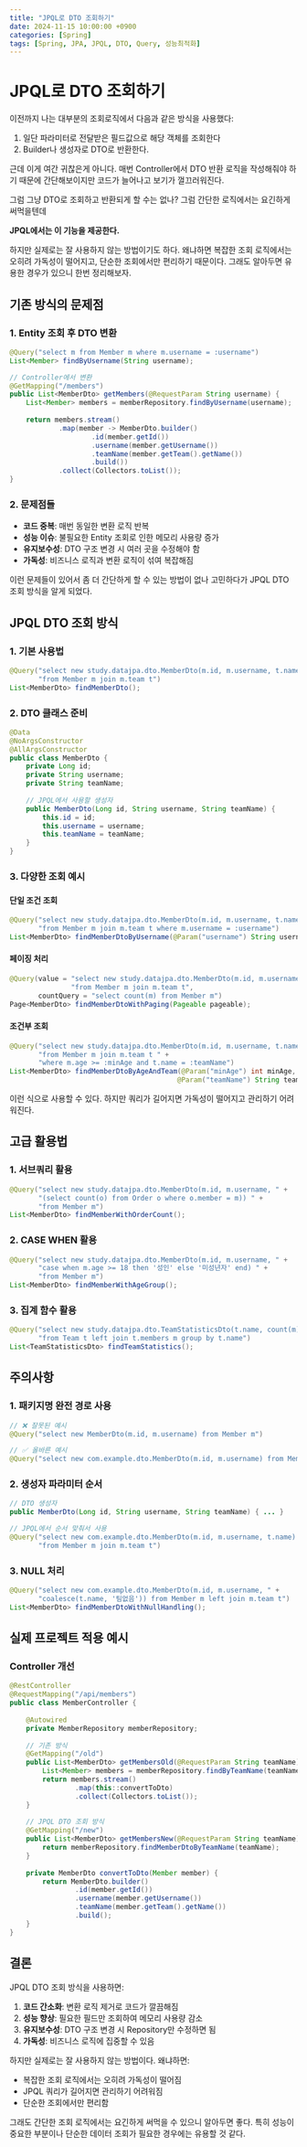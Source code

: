 ```yaml
---
title: "JPQL로 DTO 조회하기"
date: 2024-11-15 10:00:00 +0900
categories: [Spring]
tags: [Spring, JPA, JPQL, DTO, Query, 성능최적화]
---
```


# JPQL로 DTO 조회하기

이전까지 나는 대부분의 조회로직에서 다음과 같은 방식을 사용했다:

1. 일단 파라미터로 전달받은 필드값으로 해당 객체를 조회한다
2. Builder나 생성자로 DTO로 반환한다.

근데 이게 여간 귀찮은게 아니다. 매번 Controller에서 DTO 반환 로직을 작성해줘야 하기 때문에 간단해보이지만 코드가 늘어나고 보기가 껄끄러워진다.

그럼 그냥 DTO로 조회하고 반환되게 할 수는 없나? 그럼 간단한 로직에서는 요긴하게 써먹을텐데

**JPQL에서는 이 기능을 제공한다.**

하지만 실제로는 잘 사용하지 않는 방법이기도 하다. 왜냐하면 복잡한 조회 로직에서는 오히려 가독성이 떨어지고, 단순한 조회에서만 편리하기 때문이다. 그래도 알아두면 유용한 경우가 있으니 한번 정리해보자.

## 기존 방식의 문제점

### 1. Entity 조회 후 DTO 변환

```java
@Query("select m from Member m where m.username = :username")
List<Member> findByUsername(String username);

// Controller에서 변환
@GetMapping("/members")
public List<MemberDto> getMembers(@RequestParam String username) {
    List<Member> members = memberRepository.findByUsername(username);
    
    return members.stream()
            .map(member -> MemberDto.builder()
                    .id(member.getId())
                    .username(member.getUsername())
                    .teamName(member.getTeam().getName())
                    .build())
            .collect(Collectors.toList());
}
```

### 2. 문제점들

- **코드 중복**: 매번 동일한 변환 로직 반복
- **성능 이슈**: 불필요한 Entity 조회로 인한 메모리 사용량 증가
- **유지보수성**: DTO 구조 변경 시 여러 곳을 수정해야 함
- **가독성**: 비즈니스 로직과 변환 로직이 섞여 복잡해짐

이런 문제들이 있어서 좀 더 간단하게 할 수 있는 방법이 없나 고민하다가 JPQL DTO 조회 방식을 알게 되었다.

## JPQL DTO 조회 방식

### 1. 기본 사용법

```java
@Query("select new study.datajpa.dto.MemberDto(m.id, m.username, t.name) " +
       "from Member m join m.team t")
List<MemberDto> findMemberDto();
```

### 2. DTO 클래스 준비

```java
@Data
@NoArgsConstructor
@AllArgsConstructor
public class MemberDto {
    private Long id;
    private String username;
    private String teamName;
    
    // JPQL에서 사용할 생성자
    public MemberDto(Long id, String username, String teamName) {
        this.id = id;
        this.username = username;
        this.teamName = teamName;
    }
}
```

### 3. 다양한 조회 예시

#### 단일 조건 조회
```java
@Query("select new study.datajpa.dto.MemberDto(m.id, m.username, t.name) " +
       "from Member m join m.team t where m.username = :username")
List<MemberDto> findMemberDtoByUsername(@Param("username") String username);
```

#### 페이징 처리
```java
@Query(value = "select new study.datajpa.dto.MemberDto(m.id, m.username, t.name) " +
               "from Member m join m.team t",
       countQuery = "select count(m) from Member m")
Page<MemberDto> findMemberDtoWithPaging(Pageable pageable);
```

#### 조건부 조회
```java
@Query("select new study.datajpa.dto.MemberDto(m.id, m.username, t.name) " +
       "from Member m join m.team t " +
       "where m.age >= :minAge and t.name = :teamName")
List<MemberDto> findMemberDtoByAgeAndTeam(@Param("minAge") int minAge, 
                                         @Param("teamName") String teamName);
```

이런 식으로 사용할 수 있다. 하지만 쿼리가 길어지면 가독성이 떨어지고 관리하기 어려워진다.

## 고급 활용법

### 1. 서브쿼리 활용

```java
@Query("select new study.datajpa.dto.MemberDto(m.id, m.username, " +
       "(select count(o) from Order o where o.member = m)) " +
       "from Member m")
List<MemberDto> findMemberWithOrderCount();
```

### 2. CASE WHEN 활용

```java
@Query("select new study.datajpa.dto.MemberDto(m.id, m.username, " +
       "case when m.age >= 18 then '성인' else '미성년자' end) " +
       "from Member m")
List<MemberDto> findMemberWithAgeGroup();
```

### 3. 집계 함수 활용

```java
@Query("select new study.datajpa.dto.TeamStatisticsDto(t.name, count(m), avg(m.age)) " +
       "from Team t left join t.members m group by t.name")
List<TeamStatisticsDto> findTeamStatistics();
```


## 주의사항

### 1. 패키지명 완전 경로 사용

```java
// ❌ 잘못된 예시
@Query("select new MemberDto(m.id, m.username) from Member m")

// ✅ 올바른 예시
@Query("select new com.example.dto.MemberDto(m.id, m.username) from Member m")
```

### 2. 생성자 파라미터 순서

```java
// DTO 생성자
public MemberDto(Long id, String username, String teamName) { ... }

// JPQL에서 순서 맞춰서 사용
@Query("select new com.example.dto.MemberDto(m.id, m.username, t.name) " +
       "from Member m join m.team t")
```

### 3. NULL 처리

```java
@Query("select new com.example.dto.MemberDto(m.id, m.username, " +
       "coalesce(t.name, '팀없음')) from Member m left join m.team t")
List<MemberDto> findMemberDtoWithNullHandling();
```

## 실제 프로젝트 적용 예시

### Controller 개선

```java
@RestController
@RequestMapping("/api/members")
public class MemberController {
    
    @Autowired
    private MemberRepository memberRepository;
    
    // 기존 방식
    @GetMapping("/old")
    public List<MemberDto> getMembersOld(@RequestParam String teamName) {
        List<Member> members = memberRepository.findByTeamName(teamName);
        return members.stream()
                .map(this::convertToDto)
                .collect(Collectors.toList());
    }
    
    // JPQL DTO 조회 방식
    @GetMapping("/new")
    public List<MemberDto> getMembersNew(@RequestParam String teamName) {
        return memberRepository.findMemberDtoByTeamName(teamName);
    }
    
    private MemberDto convertToDto(Member member) {
        return MemberDto.builder()
                .id(member.getId())
                .username(member.getUsername())
                .teamName(member.getTeam().getName())
                .build();
    }
}
```

## 결론

JPQL DTO 조회 방식을 사용하면:

1. **코드 간소화**: 변환 로직 제거로 코드가 깔끔해짐
2. **성능 향상**: 필요한 필드만 조회하여 메모리 사용량 감소
3. **유지보수성**: DTO 구조 변경 시 Repository만 수정하면 됨
4. **가독성**: 비즈니스 로직에 집중할 수 있음

하지만 실제로는 잘 사용하지 않는 방법이다. 왜냐하면:

- 복잡한 조회 로직에서는 오히려 가독성이 떨어짐
- JPQL 쿼리가 길어지면 관리하기 어려워짐
- 단순한 조회에서만 편리함

그래도 간단한 조회 로직에서는 요긴하게 써먹을 수 있으니 알아두면 좋다. 특히 성능이 중요한 부분이나 단순한 데이터 조회가 필요한 경우에는 유용할 것 같다.
